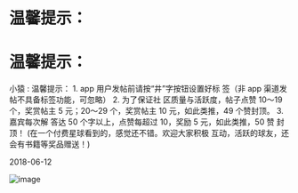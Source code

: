 # 温馨提示：

# 温馨提示：

小猿 : 温馨提示： 1\. app 用户发帖前请按“井”字按钮设置好标 签（非 app 渠道发帖不具备标签功能，可忽略） 2\. 为了保证社 区质量与活跃度，帖子点赞 10～19 个，奖赏帖主 5 元；20～29 个，奖赏帖主 10 元，如此类推，49 个赞封顶。 3\. 嘉宾每次解 答达 50 个字以上，点赞每超过 10，奖励 5 元，如此类推，50 赞 封顶！ (在一个付费星球看到的，感觉还不错。欢迎大家积极 互动，活跃的球友，还会有书籍等奖品赠送！)

2018-06-12

![image](img/Image_133.png)